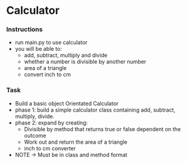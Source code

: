 # Calculator

### Instructions
- run main.py to use calculator
- you will be able to:
  - add, subtract, multiply and divide
  - whether a number is divisible by another number
  - area of a triangle
  - convert inch to cm

### Task
- Build a basic object Orientated Calculator
- phase 1: build a simple calculator class containing add, subtract, multiply, divide.
- phase 2: expand by creating:
  - Divisible by method that returns true or false dependent on the outcome
  - Work out and return the area of a triangle
  - inch to cm converter
- NOTE -> Must be in class and method format